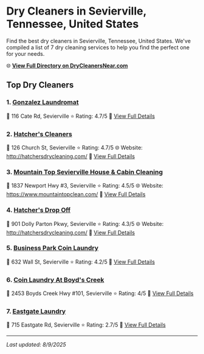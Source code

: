 # Dry Cleaners in Sevierville, Tennessee, United States

Find the best dry cleaners in Sevierville, Tennessee, United States. We've compiled a list of 7 dry cleaning services to help you find the perfect one for your needs.

🌐 **[View Full Directory on DryCleanersNear.com](https://drycleanersnear.com/city/US/Tennessee/Sevierville)**

## Top Dry Cleaners

### 1. [Gonzalez Laundromat](https://drycleanersnear.com/dryCleaner/686492ad19eecc1ffc8c6748/gonzalez-laundromat)
📍 116 Cate Rd, Sevierville
⭐ Rating: 4.7/5
🔗 [View Full Details](https://drycleanersnear.com/dryCleaner/686492ad19eecc1ffc8c6748/gonzalez-laundromat)

### 2. [Hatcher's Cleaners](https://drycleanersnear.com/dryCleaner/686492ad19eecc1ffc8c6867/hatcher-s-cleaners)
📍 126 Church St, Sevierville
⭐ Rating: 4.7/5
🌐 Website: http://hatchersdrycleaning.com/
🔗 [View Full Details](https://drycleanersnear.com/dryCleaner/686492ad19eecc1ffc8c6867/hatcher-s-cleaners)

### 3. [Mountain Top Sevierville House & Cabin Cleaning](https://drycleanersnear.com/dryCleaner/686492ad19eecc1ffc8c6782/mountain-top-sevierville-house-cabin-cleaning)
📍 1837 Newport Hwy #3, Sevierville
⭐ Rating: 4.5/5
🌐 Website: https://www.mountaintopclean.com/
🔗 [View Full Details](https://drycleanersnear.com/dryCleaner/686492ad19eecc1ffc8c6782/mountain-top-sevierville-house-cabin-cleaning)

### 4. [Hatcher's Drop Off](https://drycleanersnear.com/dryCleaner/686492ad19eecc1ffc8c6618/hatcher-s-drop-off)
📍 901 Dolly Parton Pkwy, Sevierville
⭐ Rating: 4.3/5
🌐 Website: http://hatchersdrycleaning.com/
🔗 [View Full Details](https://drycleanersnear.com/dryCleaner/686492ad19eecc1ffc8c6618/hatcher-s-drop-off)

### 5. [Business Park Coin Laundry](https://drycleanersnear.com/dryCleaner/686492ad19eecc1ffc8c6636/business-park-coin-laundry)
📍 632 Wall St, Sevierville
⭐ Rating: 4.2/5
🔗 [View Full Details](https://drycleanersnear.com/dryCleaner/686492ad19eecc1ffc8c6636/business-park-coin-laundry)

### 6. [Coin Laundry At Boyd's Creek](https://drycleanersnear.com/dryCleaner/686492ae19eecc1ffc8c6bbb/coin-laundry-at-boyd-s-creek)
📍 2453 Boyds Creek Hwy #101, Sevierville
⭐ Rating: 4/5
🔗 [View Full Details](https://drycleanersnear.com/dryCleaner/686492ae19eecc1ffc8c6bbb/coin-laundry-at-boyd-s-creek)

### 7. [Eastgate Laundry](https://drycleanersnear.com/dryCleaner/686492ad19eecc1ffc8c676e/eastgate-laundry)
📍 715 Eastgate Rd, Sevierville
⭐ Rating: 2.7/5
🔗 [View Full Details](https://drycleanersnear.com/dryCleaner/686492ad19eecc1ffc8c676e/eastgate-laundry)


---

*Last updated: 8/9/2025*
